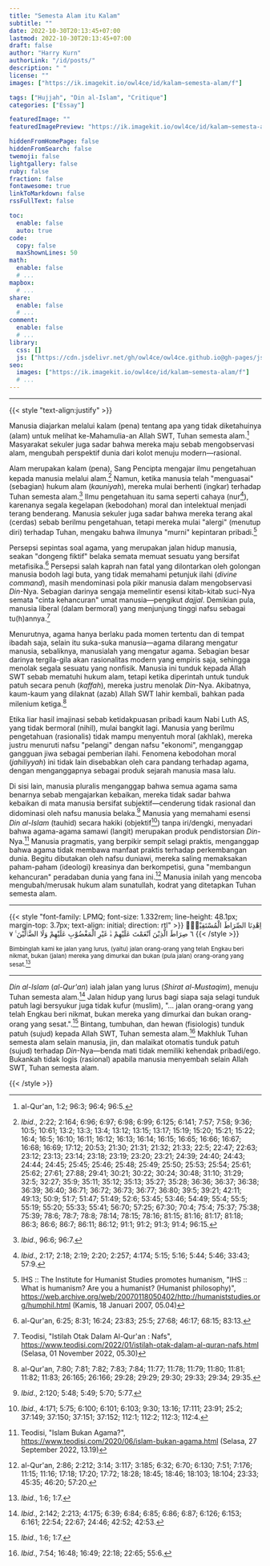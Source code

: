```yaml
---
title: "Semesta Alam itu Kalam"
subtitle: ""
date: 2022-10-30T20:13:45+07:00
lastmod: 2022-10-30T20:13:45+07:00
draft: false
author: "Harry Kurn"
authorLink: "/id/posts/"
description: " "
license: ""
images: ["https://ik.imagekit.io/owl4ce/id/kalam~semesta-alam/f"]

tags: ["Hujjah", "Din al-Islam", "Critique"]
categories: ["Essay"]

featuredImage: ""
featuredImagePreview: "https://ik.imagekit.io/owl4ce/id/kalam~semesta-alam/f"

hiddenFromHomePage: false
hiddenFromSearch: false
twemoji: false
lightgallery: false
ruby: false
fraction: false
fontawesome: true
linkToMarkdown: false
rssFullText: false

toc:
  enable: false
  auto: true
code:
  copy: false
  maxShownLines: 50
math:
  enable: false
  # ...
mapbox:
  # ...
share:
  enable: false
  # ...
comment:
  enable: false
  # ...
library:
  css: []
  js: ["https://cdn.jsdelivr.net/gh/owl4ce/owl4ce.github.io@gh-pages/js/LPMQ.min.js"]
seo:
  images: ["https://ik.imagekit.io/owl4ce/id/kalam~semesta-alam/f"]
  # ...
---
```


<!--more-->

---

{{< style "text-align:justify" >}}

Manusia diajarkan melalui kalam (pena) tentang apa yang tidak diketahuinya (alam) untuk melihat
ke-Mahamulia-an Allah SWT, Tuhan semesta alam.[^1] Masyarakat sekuler juga sadar bahwa mereka
maju sebab mengobservasi alam, mengubah perspektif dunia dari kolot menuju modern—rasional.

[^1]: al-Qur'an,
      1:2;
      96:3;
      96:4;
      96:5.

Alam merupakan kalam (pena), Sang Pencipta mengajar ilmu pengetahuan kepada manusia melalui alam.[^2] Namun,
ketika manusia telah "menguasai" (sebagian) hukum alam (*kauniyah*), mereka mulai berhenti (ingkar) terhadap
Tuhan semesta alam.[^3] Ilmu pengetahuan itu sama seperti cahaya (nur[^4]), karenanya segala kegelapan
(kebodohan) moral dan intelektual menjadi terang benderang. Manusia sekuler juga sadar bahwa mereka
terang akal (cerdas) sebab berilmu pengetahuan, tetapi mereka mulai "alergi" (menutup diri)
terhadap Tuhan, mengaku bahwa ilmunya "murni" kepintaran pribadi.[^5]

[^2]: *Ibid*.,
      2:22;
      2:164;
      6:96;
      6:97;
      6:98;
      6:99;
      6:125;
      6:141;
      7:57;
      7:58;
      9:36;
      10:5;
      10:61;
      13:2;
      13:3;
      13:4;
      13:12;
      13:15;
      13:17;
      15:19;
      15:20;
      15:21;
      15:22;
      16:4;
      16:5;
      16:10;
      16:11;
      16:12;
      16:13;
      16:14;
      16:15;
      16:65;
      16:66;
      16:67;
      16:68;
      16:69;
      17:12;
      20:53;
      21:30;
      21:31;
      21:32;
      21:33;
      22:5;
      22:47;
      22:63;
      23:12;
      23:13;
      23:14;
      23:18;
      23:19;
      23:20;
      23:21;
      24:39;
      24:40;
      24:43;
      24:44;
      24:45;
      25:45;
      25:46;
      25:48;
      25:49;
      25:50;
      25:53;
      25:54;
      25:61;
      25:62;
      27:61;
      27:88;
      29:41;
      30:21;
      30:22;
      30:24;
      30:48;
      31:10;
      31:29;
      32:5;
      32:27;
      35:9;
      35:11;
      35:12;
      35:13;
      35:27;
      35:28;
      36:36;
      36:37;
      36:38;
      36:39;
      36:40;
      36:71;
      36:72;
      36:73;
      36:77;
      36:80;
      39:5;
      39:21;
      42:11;
      49:13;
      50:9;
      51:7;
      51:47;
      51:49;
      52:6;
      53:45;
      53:46;
      54:49;
      55:4;
      55:5;
      55:19;
      55:20;
      55:33;
      55:41;
      56:70;
      57:25;
      67:30;
      70:4;
      75:4;
      75:37;
      75:38;
      75:39;
      78:6;
      78:7;
      78:8;
      78:14;
      78:15;
      78:16;
      81:15;
      81:16;
      81:17;
      81:18;
      86:3;
      86:6;
      86:7;
      86:11;
      86:12;
      91:1;
      91:2;
      91:3;
      91:4;
      96:15.

[^3]: *Ibid*.,
      96:6;
      96:7.

[^4]: *Ibid*.,
      2:17;
      2:18;
      2:19;
      2:20;
      2:257;
      4:174;
      5:15;
      5:16;
      5:44;
      5:46;
      33:43;
      57:9.

[^5]: IHS :: The Institute for Humanist Studies promotes humanism,
      "IHS :: What is humanism? Are you a humanist? (Humanist philosophy)",
      https://web.archive.org/web/20070118050402/http://humaniststudies.org/humphil.html
      (Kamis, 18 Januari 2007, 05.04)

Persepsi sepintas soal agama, yang merupakan jalan hidup manusia, seakan "dongeng fiktif" belaka semata
memuat sesuatu yang bersifat metafisika.[^6] Persepsi salah kaprah nan fatal yang dilontarkan oleh golongan
manusia bodoh lagi buta, yang tidak memahami petunjuk ilahi (*divine command*), masih mendominasi pola pikir
manusia dalam mengobservasi *Din*-Nya. Sebagian darinya sengaja memelintir esensi kitab-kitab suci-Nya
semata "cinta kehancuran" umat manusia—pengikut *dajjal*. Demikian pula, manusia liberal
(dalam bermoral) yang menjunjung tinggi nafsu sebagai tu(h)annya.[^7]

[^6]: al-Qur'an,
      6:25;
      8:31;
      16:24;
      23:83;
      25:5;
      27:68;
      46:17;
      68:15;
      83:13.

[^7]: Teodisi,
      "Istilah Otak Dalam Al-Qur'an : Nafs",
      https://www.teodisi.com/2022/01/istilah-otak-dalam-al-quran-nafs.html
      (Selasa, 01 November 2022, 05.30)

Menurutnya, agama hanya berlaku pada momen tertentu dan di tempat ibadah saja, selain itu suka-suka
manusia—agama dilarang mengatur manusia, sebaliknya, manusialah yang mengatur agama. Sebagian besar darinya
tergila-gila akan rasionalitas modern yang empiris saja, sehingga menolak segala sesuatu yang nonfisik. Manusia
ini tunduk kepada Allah SWT sebab mematuhi hukum alam, tetapi ketika diperintah untuk tunduk patuh secara
penuh (*kaffah*), mereka justru menolak *Din*-Nya. Akibatnya, kaum-kaum yang dilaknat (azab)
Allah SWT lahir kembali, bahkan pada milenium ketiga.[^8]

[^8]: al-Qur'an,
      7:80;
      7:81;
      7:82;
      7:83;
      7:84;
      11:77;
      11:78;
      11:79;
      11:80;
      11:81;
      11:82;
      11:83;
      26:165;
      26:166;
      29:28;
      29:29;
      29:30;
      29:33;
      29:34;
      29:35.

Etika liar hasil imajinasi sebab ketidakpuasan pribadi kaum Nabi Luth AS, yang tidak bermoral (nihil),
mulai bangkit lagi. Manusia yang berilmu pengetahuan (rasionalis) tidak mampu menyentuh moral (akhlak),
mereka justru menuruti nafsu "pelangi" dengan nafsu "ekonomi", menganggap gangguan jiwa sebagai pemberian
ilahi. Fenomena kebodohan moral (*jahiliyyah*) ini tidak lain disebabkan oleh cara pandang
terhadap agama, dengan menganggapnya sebagai produk sejarah manusia masa lalu.

Di sisi lain, manusia pluralis menganggap bahwa semua agama sama benarnya sebab mengajarkan kebaikan,
mereka tidak sadar bahwa kebaikan di mata manusia bersifat subjektif—cenderung tidak rasional dan didominasi
oleh nafsu manusia belaka.[^9] Manusia yang memahami esensi *Din al-Islam* (tauhid) secara hakiki (objektif[^10])
tanpa iri/dengki, menyadari bahwa agama-agama samawi (langit) merupakan produk pendistorsian *Din*-Nya.[^11] Manusia
pragmatis, yang berpikir sempit selagi praktis, menganggap bahwa agama tidak membawa manfaat praktis terhadap
perkembangan dunia. Begitu dibutakan oleh nafsu duniawi, mereka saling memaksakan paham-paham (ideologi)
kreasinya dan berkompetisi, guna "membangun kehancuran" peradaban dunia yang fana ini.[^12] Manusia inilah
yang mencoba mengubah/merusak hukum alam sunatullah, kodrat yang ditetapkan Tuhan semesta alam.

[^9]: *Ibid*.,
      2:120;
      5:48;
      5:49;
      5:70;
      5:77.

[^10]: *Ibid*.,
       4:171;
       5:75;
       6:100;
       6:101;
       6:103;
       9:30;
       13:16;
       17:111;
       23:91;
       25:2;
       37:149;
       37:150;
       37:151;
       37:152;
       112:1;
       112:2;
       112:3;
       112:4.

[^11]: Teodisi,
       "Islam Bukan Agama?",
       https://www.teodisi.com/2020/06/islam-bukan-agama.html
       (Selasa, 27 September 2022, 13.19)

[^12]: al-Qur'an,
       2:86;
       2:212;
       3:14;
       3:117;
       3:185;
       6:32;
       6:70;
       6:130;
       7:51;
       7:176;
       11:15;
       11:16;
       17:18;
       17:20;
       17:72;
       18:28;
       18:45;
       18:46;
       18:103;
       18:104;
       23:33;
       45:35;
       46:20;
       57:20.

---

{{< style "font-family: LPMQ; font-size: 1.332rem; line-height: 48.1px; margin-top: 3.7px; text-align: initial; direction: rtl" >}}
اِهْدِنَا الصِّرَاطَ الْمُسْتَقِيْمَۙ ٦ صِرَاطَ الَّذِيْنَ اَنْعَمْتَ عَلَيْهِمْ ەۙ غَيْرِ الْمَغْضُوْبِ عَلَيْهِمْ وَلَا الضَّاۤلِّيْنَ ࣖ ٧
{{< /style >}}

<sub>Bimbinglah kami ke jalan yang lurus, (yaitu) jalan orang-orang yang telah Engkau beri nikmat,
bukan (jalan) mereka yang dimurkai dan bukan (pula jalan) orang-orang yang sesat.[^13]</sub>

[^13]: *Ibid*.,
       1:6;
       1:7.

---

*Din al-Islam* (*al-Qur'an*) ialah jalan yang lurus (*Shirat al-Mustaqim*), menuju Tuhan semesta alam.[^14]
Jalan hidup yang lurus bagi siapa saja selagi tunduk patuh lagi bersyukur juga tidak kufur (muslim), "... jalan
orang-orang yang telah Engkau beri nikmat, bukan mereka yang dimurkai dan bukan orang-orang yang sesat.".[^13]
Bintang, tumbuhan, dan hewan (fisiologis) tunduk patuh (sujud) kepada Allah SWT, Tuhan semesta alam.[^15]
Makhluk Tuhan semesta alam selain manusia, jin, dan malaikat otomatis tunduk patuh (sujud) terhadap
*Din*-Nya—benda mati tidak memiliki kehendak pribadi/ego. Bukankah tidak logis (rasional)
apabila manusia menyembah selain Allah SWT, Tuhan semesta alam.

[^14]: *Ibid*.,
       2:142;
       2:213;
       4:175;
       6:39;
       6:84;
       6:85;
       6:86;
       6:87;
       6:126;
       6:153;
       6:161;
       22:54;
       22:67;
       24:46;
       42:52;
       42:53.

[^15]: *Ibid*.,
       7:54;
       16:48;
       16:49;
       22:18;
       22:65;
       55:6.

{{< /style >}}

